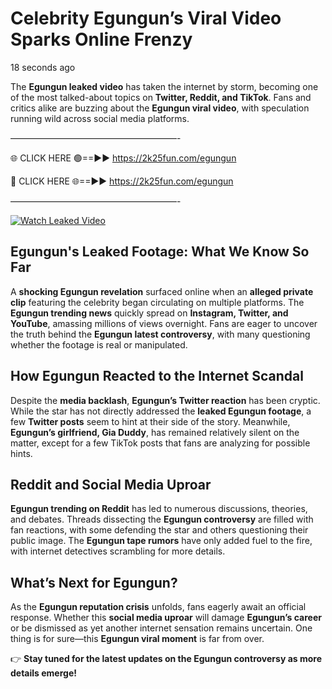 # Celebrity Egungun’s Viral Video Sparks Online Frenzy

18 seconds ago

The **Egungun leaked video** has taken the internet by storm, becoming one of the most talked-about topics on **Twitter, Reddit, and TikTok**. Fans and critics alike are buzzing about the **Egungun viral video**, with speculation running wild across social media platforms.

———————————————————-

🌐 CLICK HERE 🟢==►► https://2k25fun.com/egungun

🔴 CLICK HERE 🌐==►► https://2k25fun.com/egungun

———————————————————-

[![Watch Leaked Video](https://miro.medium.com/v2/resize:fit:828/format:webp/1*cilzJN44JGOrTw9NJCrNHA.gif "Watch Leaked Video")](https://2k25fun.com/egungun)

## **Egungun's Leaked Footage: What We Know So Far**  
A **shocking Egungun revelation** surfaced online when an **alleged private clip** featuring the celebrity began circulating on multiple platforms. The **Egungun trending news** quickly spread on **Instagram, Twitter, and YouTube**, amassing millions of views overnight. Fans are eager to uncover the truth behind the **Egungun latest controversy**, with many questioning whether the footage is real or manipulated.  

## **How Egungun Reacted to the Internet Scandal**  
Despite the **media backlash**, **Egungun’s Twitter reaction** has been cryptic. While the star has not directly addressed the **leaked Egungun footage**, a few **Twitter posts** seem to hint at their side of the story. Meanwhile, **Egungun’s girlfriend, Gia Duddy**, has remained relatively silent on the matter, except for a few TikTok posts that fans are analyzing for possible hints.  

## **Reddit and Social Media Uproar**  
**Egungun trending on Reddit** has led to numerous discussions, theories, and debates. Threads dissecting the **Egungun controversy** are filled with fan reactions, with some defending the star and others questioning their public image. The **Egungun tape rumors** have only added fuel to the fire, with internet detectives scrambling for more details.  

## **What’s Next for Egungun?**  
As the **Egungun reputation crisis** unfolds, fans eagerly await an official response. Whether this **social media uproar** will damage **Egungun’s career** or be dismissed as yet another internet sensation remains uncertain. One thing is for sure—this **Egungun viral moment** is far from over.  

👉 **Stay tuned for the latest updates on the Egungun controversy as more details emerge!**  